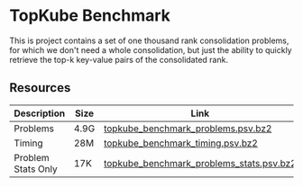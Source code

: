 # TopKube Benchmark

This is project contains a set of one thousand rank consolidation problems,
for which we don't need a whole consolidation, but just the ability to
quickly retrieve the top-k key-value pairs of the consolidated rank.

## Resources

| Description        | Size  | Link                                                                                                                                   |
| ----------------   |------ | -------------------------------------------------------------------------------------------------------------------------------------- |
| Problems           | 4.9G  | [topkube_benchmark_problems.psv.bz2](http://vgc.poly.edu/files/llins/topkube_benchmark/topkube_benchmark_problems.psv.bz2)             |
| Timing             | 28M   | [topkube_benchmark_timing.psv.bz2](http://vgc.poly.edu/files/llins/topkube_benchmark/topkube_benchmark_timing.psv.bz2)                 |
| Problem Stats Only | 17K   | [topkube_benchmark_problems_stats.psv.bz2](http://vgc.poly.edu/files/llins/topkube_benchmark/topkube_benchmark_problems_stats.psv.bz2) | 

